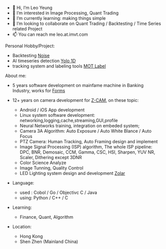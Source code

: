 - 👋 Hi, I’m Leo Yeung
- 👀 I’m interested in Image Processing, Quant Trading
- 🌱 I’m currently learning: making things simple
- 💞️ I’m looking to collaborate on Quant Trading / Backtesting / Time Series related Project
- 📫 You can reach me leo.at.imvt.com

Personal Hobby/Project:
 - Backtesting [Noise](https://github.com/milliyang/noise)
 - AI timeseries detection [Yolo 1D](https://github.com/milliyang/yolo1d)
 - tracking system and labeling tools [MOT Label](https://github.com/milliyang/mot_label)
 
About me:
- 5 years software development on mainfame machine in Banking Industry, works for [Forms](https://www.formssi.com/pc/home)
- 12+ years on camera development for [Z-CAM](https://www.z-cam.com/zcame2/), on these topic:
  - Android / iOS App development
  - Linux system software development: networking,logging,cache,streaming,GUI,profile
  - Neural Networks training, integration on embeded system;
  - Camera 3A Algorithm: Auto Exposure / Auto White Blance / Auto Focus
  - PTZ Camera: Human Tracking, Auto Framing design and implement
  - Image Signal Processing (ISP) algorithm, The whole ISP pipeline: DPC, BNR, Demosaic, CCM, Gamma, CSC, HSI, Sharpen, YUV NR, Scaler, Dithering except 3DNR
  - Color Science Analyze
  - Image Tunning, Quality Control
  - LED Lighting system design and development [Zolar](https://www.z-cam.com/zolar/)

- Language:
   - used : Cobol / Go / Objectivc C / Java
   - using: Python / C++ / C

- Learning:
   - Finance, Quant, Algorithm

- Location:
   - Hong Kong
   - Shen Zhen (Mainland China)
